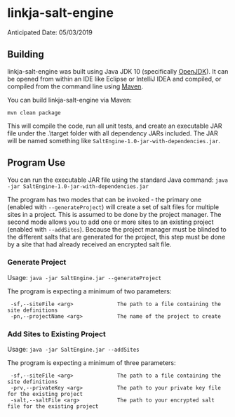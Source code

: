 # linkja-salt-engine

Anticipated Date: 05/03/2019

## Building
linkja-salt-engine was built using Java JDK 10 (specifically [OpenJDK](https://openjdk.java.net/)).  It can be opened from within an IDE like Eclipse or IntelliJ IDEA and compiled, or compiled from the command line using [Maven](https://maven.apache.org/).

You can build linkja-salt-engine via Maven:

`mvn clean package`

This will compile the code, run all unit tests, and create an executable JAR file under the .\target folder with all dependency JARs included.  The JAR will be named something like `SaltEngine-1.0-jar-with-dependencies.jar`.

## Program Use
You can run the executable JAR file using the standard Java command:
`java -jar SaltEngine-1.0-jar-with-dependencies.jar `

The program has two modes that can be invoked - the primary one (enabled with `--generateProject`) will create a set of salt files for multiple sites in a project.  This is assumed to be done by the project manager.
The second mode allows you to add one or more sites to an existing project (enabled with `--addSites`).  Because the project manager must be blinded to the different salts that are generated for the project, this step
must be done by a site that had already received an encrypted salt file.

### Generate Project
Usage: `java -jar SaltEngine.jar --generateProject`

The program is expecting a minimum of two parameters:

```
 -sf,--siteFile <arg>              The path to a file containing the site definitions
 -pn,--projectName <arg>           The name of the project to create
```

### Add Sites to Existing Project
Usage: `java -jar SaltEngine.jar --addSites`

The program is expecting a minimum of three parameters:

```
 -sf,--siteFile <arg>              The path to a file containing the site definitions
 -prv,--privateKey <arg>           The path to your private key file for the existing project
 -salt,--saltFile <arg>            The path to your encrypted salt file for the existing project
```
